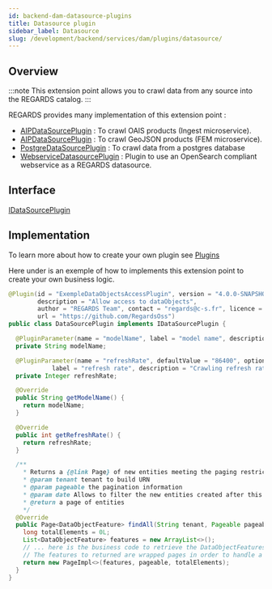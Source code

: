 ```yaml
---
id: backend-dam-datasource-plugins
title: Datasource plugin
sidebar_label: Datasource
slug: /development/backend/services/dam/plugins/datasource/
---
```



## Overview

:::note
This extension point allows you to crawl data from any source into the REGARDS catalog.
:::

REGARDS provides many implementation of this extension point :
- [AIPDataSourcePlugin](https://github.com/RegardsOss/regards-plugins/blob/master/dam-plugins/aip-datasource/src/main/java/fr/cnes/regards/modules/dam/plugins/datasources/AipDataSourcePlugin.java) : To crawl OAIS products (Ingest microservice).
- [AIPDataSourcePlugin](https://github.com/RegardsOss/regards-plugins/blob/master/dam-plugins/feature-datasource/src/main/java/fr/cnes/regards/modules/dam/plugins/datasources/FeatureDatasourcePlugin.java) : To crawl GeoJSON products (FEM microservice).
- [PostgreDataSourcePlugin](https://github.com/RegardsOss/regards-plugins/blob/master/dam-plugins/postgresql-datasource/src/main/java/fr/cnes/regards/modules/dam/plugins/datasources/PostgreDataSourcePlugin.java) : To crawl data from a postgres database
- [WebserviceDatasourcePlugin](https://github.com/RegardsOss/regards-plugins/blob/master/dam-plugins/webservice-datasource/src/main/java/fr/cnes/regards/modules/dam/plugins/datasources/webservice/WebserviceDatasourcePlugin.java) : Plugin to use an OpenSearch compliant webservice as a REGARDS datasource.

## Interface
  [IDataSourcePlugin](https://github.com/RegardsOss/regards-backend/blob/master/rs-dam/dam/dam-domain/src/main/java/fr/cnes/regards/modules/dam/domain/datasources/plugins/IDataSourcePlugin.java)

## Implementation

To learn more about how to create your own plugin see [Plugins](../../../../framework/modules/plugins/)

Here under is an exemple of how to implements this extension point to create your own business logic.

```java
@Plugin(id = "ExempleDataObjectsAccessPlugin", version = "4.0.0-SNAPSHOT",
        description = "Allow access to dataObjects",
        author = "REGARDS Team", contact = "regards@c-s.fr", licence = "LGPLv3.0", owner = "CSSI",
        url = "https://github.com/RegardsOss")
public class DataSourcePlugin implements IDataSourcePlugin {

  @PluginParameter(name = "modelName", label = "model name", description = "Associated data source model name")
  private String modelName;

  @PluginParameter(name = "refreshRate", defaultValue = "86400", optional = true,
            label = "refresh rate", description = "Crawling refresh rate in seconds (minimum delay between two consecutive crawls)")
  private Integer refreshRate;

  @Override
  public String getModelName() {
    return modelName;
  }

  @Override
  public int getRefreshRate() {
    return refreshRate;
  }

  /**
    * Returns a {@link Page} of new entities meeting the paging restriction provided in the {@code Pageable} object.
    * @param tenant tenant to build URN
    * @param pageable the pagination information
    * @param date Allows to filter the new entities created after this date parameter (can be null)
    * @return a page of entities
    */
  @Override
  public Page<DataObjectFeature> findAll(String tenant, Pageable pageable, OffsetDateTime date) throws DataSourceException {
    long totalElements = 0L;
    List<DataObjectFeature> features = new ArrayList<>();
    // ... here is the business code to retrieve the DataObjectFeatures to add into the REGARDS catalog.
    // The features to returned are wrapped pages in order to handle a large number of features.
    return new PageImpl<>(features, pageable, totalElements);
  }
}

```
      
